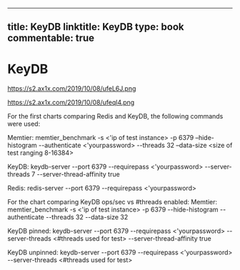 
---
title: KeyDB
linktitle: KeyDB
type: book
commentable: true
---

# KeyDB

https://s2.ax1x.com/2019/10/08/ufeL6J.png

https://s2.ax1x.com/2019/10/08/ufeql4.png

For the first charts comparing Redis and KeyDB, the following commands were used:

Memtier: memtier_benchmark -s <'ip of test instance> -p 6379 –hide-histogram --authenticate <'yourpassword> --threads 32 –data-size <size of test ranging 8-16384>

KeyDB: keydb-server --port 6379 --requirepass <'yourpassword> --server-threads 7 --server-thread-affinity true

Redis: redis-server --port 6379 --requirepass <'yourpassword>

For the chart comparing KeyDB ops/sec vs #threads enabled: Memtier: memtier_benchmark -s <'ip of test instance> -p 6379 --hide-histogram --authenticate --threads 32 --data-size 32

KeyDB pinned: keydb-server --port 6379 --requirepass <'yourpassword> --server-threads <#threads used for test> --server-thread-affinity true

KeyDB unpinned: keydb-server --port 6379 --requirepass <'yourpassword> --server-threads <#threads used for test>

    